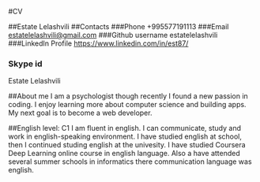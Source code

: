 #CV

##Estate Lelashvili
##Contacts
###Phone 
+995577191113
###Email
estatelelashvili@gmail.com
###Github username
estatelelashvili
###LinkedIn Profile
https://www.linkedin.com/in/est87/
### Skype id
Estate Lelashvili

##About me
I am a psychologist though recently I found a new passion in coding. I enjoy learning more about computer science and building apps. My next goal is to become a web developer.

##English level: C1 
I am fluent in english. I can communicate, study and work in english-speaking environment. I have studied english at school, then I continued studing english at the univesity. I have studied Coursera Deep Learning online course in english language. Also a have attended several summer schools in informatics there communication language was english. 
